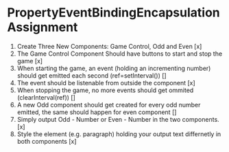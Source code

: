 # PropertyEventBindingEncapsulationAssignment

1. Create Three New Components: Game Control, Odd and Even [x]
2. The Game Control Component Should have buttons to start and stop the game [x]
3. When starting the game, an event (holding an incrementing number) should get emitted each second (ref=setInterval()) []
4. The event should be listenable from outside the component [x]
5. When stopping the game, no more events should get ommited (clearInterval(ref)) []
6. A new Odd component should get created for every odd number emitted, the same should happen for even component []
7. Simply output Odd - Number or Even - Number in the two components. [x]
8. Style the element (e.g. paragraph) holding your output text differnetly in both components [x]
